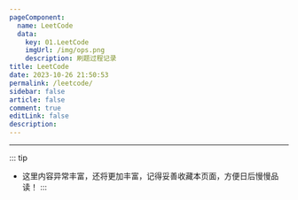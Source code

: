 ```yaml
---
pageComponent:
  name: LeetCode
  data:
    key: 01.LeetCode
    imgUrl: /img/ops.png
    description: 刷题过程记录
title: LeetCode
date: 2023-10-26 21:50:53
permalink: /leetcode/
sidebar: false
article: false
comment: true
editLink: false
description:
---
```


---

::: tip
- 这里内容异常丰富，还将更加丰富，记得妥善收藏本页面，方便日后慢慢品读！
:::
